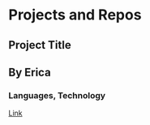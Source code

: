 # Projects and Repos



## Project Title
## By Erica
### Languages, Technology 

[Link](https://github.com/acire-lb/PHP---WordPress-Plugin)

